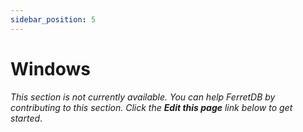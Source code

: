 ```yaml
---
sidebar_position: 5
---
```


# Windows

*This section is not currently available. You can help FerretDB by contributing to this section. Click the **Edit this page** link below to get started*.
